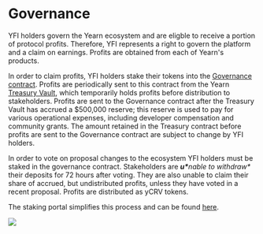 # Governance

YFI holders govern the Yearn ecosystem and are eligble to receive a portion of protocol profits. Therefore, YFI represents a right to govern the platform and a claim on earnings. Profits are obtained from each of Yearn's products.

In order to claim profits, YFI holders stake their tokens into the [Governance contract](https://etherscan.io/token/0x0bc529c00C6401aEF6D220BE8C6Ea1667F6Ad93e?a=0xba37b002abafdd8e89a1995da52740bbc013d992). Profits are periodically sent to this contract from the Yearn [Treasury Vault](https://etherscan.io/address/0x93a62da5a14c80f265dabc077fcee437b1a0efde#tokentxns), which temporarily holds profits before distribution to stakeholders. Profits are sent to the Governance contract after the Treasury Vault has accrued a $500,000 reserve; this reserve is used to pay for various operational expenses, including developer compensation and community grants. The amount retained in the Treasury contract before profits are sent to the Governance contract are subject to change by YFI holders.

In order to vote on proposal changes to the ecosystem YFI holders must be staked in the governance contract. Stakeholders are _**u\***_nable to withdraw_\*_ their deposits for 72 hours after voting. They are also unable to claim their share of accrued, but undistributed profits, unless they have voted in a recent proposal. Profits are distributed as yCRV tokens.

The staking portal simplifies this process and can be found [here](https://ygov.finance/staking).

![](https://i.imgur.com/lAoZlb8.png)

